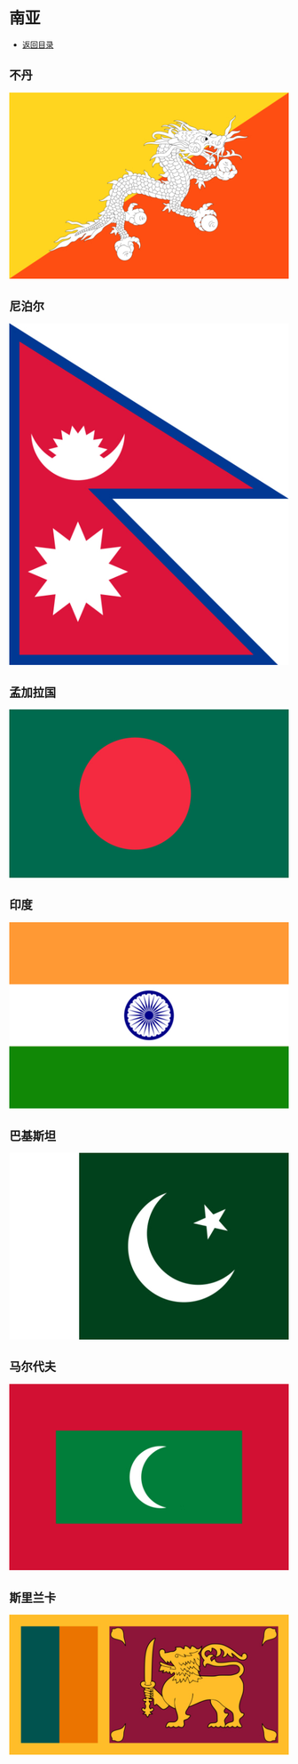 # 南亚
+ [返回目录](../README.md)
## 不丹
![](不丹.jfif)
## 尼泊尔
![](尼泊尔.jfif)
## 孟加拉国
![](孟加拉国.jfif)
## 印度
![](印度.jfif)
## 巴基斯坦
![](巴基斯坦.jfif)
## 马尔代夫
![](马尔代夫.jfif)
## 斯里兰卡
![](斯里兰卡.jfif)